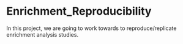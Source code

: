 # Enrichment_Reproducibility
In this project, we are going to work towards to reproduce/replicate enrichment analysis studies.
